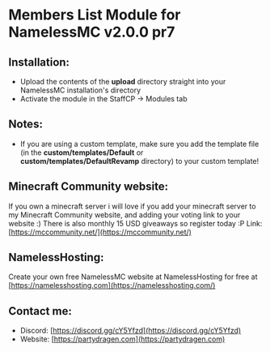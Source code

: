 # Members List Module for NamelessMC v2.0.0 pr7

## Installation:
- Upload the contents of the **upload** directory straight into your NamelessMC installation's directory
- Activate the module in the StaffCP -> Modules tab

## Notes:
- If you are using a custom template, make sure you add the template file (in the **custom/templates/Default** or **custom/templates/DefaultRevamp** directory) to your custom template!

## Minecraft Community website:
If you own a minecraft server i will love if you add your minecraft server to my Minecraft Community website, and adding your voting link to your website :)
There is also monthly 15 USD giveaways so register today :P
Link: [https://mccommunity.net/](https://mccommunity.net/)

## NamelessHosting:
Create your own free NamelessMC website at NamelessHosting for free at [https://namelesshosting.com](https://namelesshosting.com/)

## Contact me:
- Discord: [https://discord.gg/cY5Yfzd](https://discord.gg/cY5Yfzd)
- Website: [https://partydragen.com](https://partydragen.com)